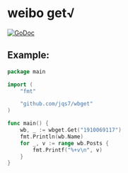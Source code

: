 # weibo get√

[![GoDoc](https://godoc.org/github.com/jqs7/wbget?status.svg)](http://godoc.org/github.com/jqs7/wbget)

## Example:
```go
package main

import (
	"fmt"

	"github.com/jqs7/wbget"
)

func main() {
	wb, _ := wbget.Get("1910069117")
	fmt.Println(wb.Name)
	for _, v := range wb.Posts {
		fmt.Printf("%+v\n", v)
	}
}
```
